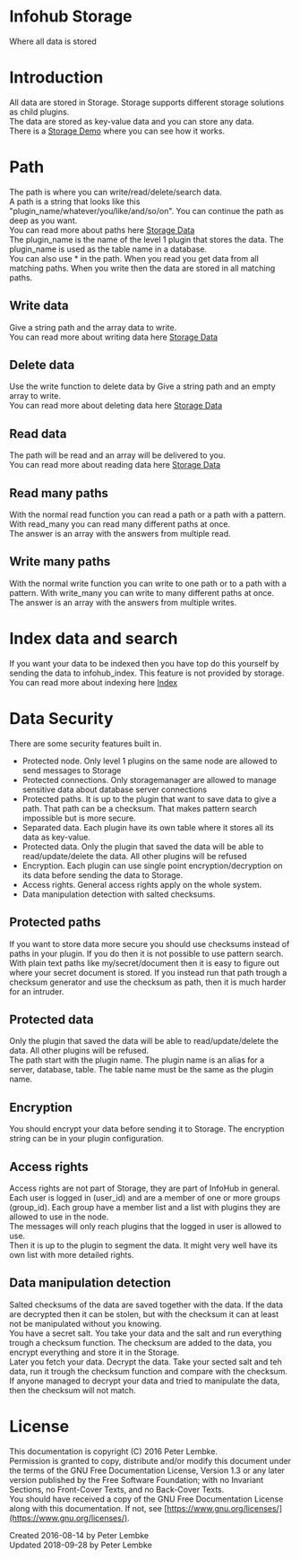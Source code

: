 # Infohub Storage
Where all data is stored  

# Introduction
All data are stored in Storage. Storage supports different storage solutions as child plugins.  
The data are stored as key-value data and you can store any data.  
There is a [Storage Demo](plugin,infohub_demo_storage) where you can see how it works.  

# Path
The path is where you can write/read/delete/search data.  
A path is a string that looks like this "plugin_name/whatever/you/like/and/so/on". You can continue the path as deep as you want.  
You can read more about paths here [Storage Data](plugin,infohub_storage_data)  
The plugin_name is the name of the level 1 plugin that stores the data. The plugin_name is used as the table name in a database.  
You can also use * in the path. When you read you get data from all matching paths. When you write then the data are stored in all matching paths.  

## Write data
Give a string path and the array data to write.  
You can read more about writing data here [Storage Data](plugin,infohub_storage_data)  

## Delete data
Use the write function to delete data by Give a string path and an empty array to write.  
You can read more about deleting data here [Storage Data](plugin,infohub_storage_data)  

## Read data
The path will be read and an array will be delivered to you.  
You can read more about reading data here [Storage Data](plugin,infohub_storage_data)  

## Read many paths
With the normal read function you can read a path or a path with a pattern. With read_many you can read many different paths at once.  
The answer is an array with the answers from multiple read.  

## Write many paths
With the normal write function you can write to one path or to a path with a pattern. With write_many you can write to many different paths at once.  
The answer is an array with the answers from multiple writes.  

# Index data and search
If you want your data to be indexed then you have top do this yourself by sending the data to infohub_index. This feature is not provided by storage.  
You can read more about indexing here [Index](plugin,infohub_index)  

# Data Security
There are some security features built in.  

- Protected node. Only level 1 plugins on the same node are allowed to send messages to Storage
- Protected connections. Only storagemanager are allowed to manage sensitive data about database server connections
- Protected paths. It is up to the plugin that want to save data to give a path. That path can be a checksum. That makes pattern search impossible but is more secure.
- Separated data. Each plugin have its own table where it stores all its data as key-value.
- Protected data. Only the plugin that saved the data will be able to read/update/delete the data. All other plugins will be refused
- Encryption. Each plugin can use single point encryption/decryption on its data before sending the data to Storage.
- Access rights. General access rights apply on the whole system.
- Data manipulation detection with salted checksums.

## Protected paths
If you want to store data more secure you should use checksums instead of paths in your plugin. If you do then it is not possible to use pattern search.  
With plain text paths like my/secret/document then it is easy to figure out where your secret document is stored. If you instead run that path trough a checksum generator and use the checksum as path, then it is much harder for an intruder.  
    
## Protected data
Only the plugin that saved the data will be able to read/update/delete the data. All other plugins will be refused.  
The path start with the plugin name. The plugin name is an alias for a server, database, table. The table name must be the same as the plugin name.  
    
## Encryption
You should encrypt your data before sending it to Storage. The encryption string can be in your plugin configuration.  
    
## Access rights
Access rights are not part of Storage, they are part of InfoHub in general.  
Each user is logged in (user_id) and are a member of one or more groups (group_id). Each group have a member list and a list with plugins they are allowed to use in the node.  
The messages will only reach plugins that the logged in user is allowed to use.   
Then it is up to the plugin to segment the data. It might very well have its own list with more detailed rights.  
    
## Data manipulation detection
Salted checksums of the data are saved together with the data. If the data are decrypted then it can be stolen, but with the checksum it can at least not be manipulated without you knowing.  
You have a secret salt. You take your data and the salt and run everything trough a checksum function. The checksum are added to the data, you encrypt everything and store it in the Storage.  
Later you fetch your data. Decrypt the data. Take your sected salt and teh data, run it trough the checksum function and compare with the checksum. If anyone managed to decrypt your data and tried to manipulate the data, then the checksum will not match.  
    
# License
This documentation is copyright (C) 2016 Peter Lembke.  
Permission is granted to copy, distribute and/or modify this document under the terms of the GNU Free Documentation License, Version 1.3 or any later version published by the Free Software Foundation; with no Invariant Sections, no Front-Cover Texts, and no Back-Cover Texts.  
You should have received a copy of the GNU Free Documentation License along with this documentation. If not, see [https://www.gnu.org/licenses/](https://www.gnu.org/licenses/).  

Created 2016-08-14 by Peter Lembke  
Updated 2018-09-28 by Peter Lembke  
